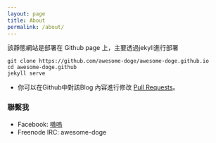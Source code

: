 ```yaml
---
layout: page
title: About
permalink: /about/
---
```


該靜態網站是部署在 Github page 上，主要透過jekyll進行部署
```
git clone https://github.com/awesome-doge/awesome-doge.github.io
cd awesome-doge.github
jekyll serve
```

- 你可以在Github中對該Blog 內容進行修改 [Pull Requests](https://github.com/awesome-doge/awesome-doge.github.io/pulls)。

### 聯繫我

- Facebook: <a href="https://www.facebook.com/dogewwoww">嗷嗚</a>
- Freenode IRC: awesome-doge


